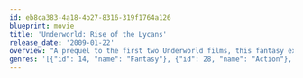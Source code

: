 ```yaml
---
id: eb8ca383-4a18-4b27-8316-319f1764a126
blueprint: movie
title: 'Underworld: Rise of the Lycans'
release_date: '2009-01-22'
overview: "A prequel to the first two Underworld films, this fantasy explains the origins of the feud between the Vampires and the Lycans. Aided by his secret love, Sonja, courageous Lucian leads the Lycans in battle against brutal Vampire king Viktor. Determined to break the king's enslavement of his people, Lucian faces off against the Death Dealer army in a bid for Lycan independence."
genres: '[{"id": 14, "name": "Fantasy"}, {"id": 28, "name": "Action"}, {"id": 12, "name": "Adventure"}, {"id": 878, "name": "Science Fiction"}, {"id": 53, "name": "Thriller"}]'
---
```

